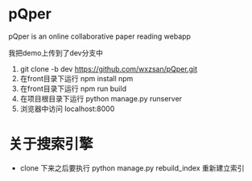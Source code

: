 # pQper
pQper is an online collaborative paper reading webapp

我把demo上传到了dev分支中
1. git clone -b dev https://github.com/wxzsan/pQper.git
2. 在front目录下运行 npm install npm
3. 在front目录下运行 npm run build
4. 在项目根目录下运行 python manage.py runserver
5. 浏览器中访问 localhost:8000

# 关于搜索引擎
* clone 下来之后要执行 python manage.py rebuild_index 重新建立索引